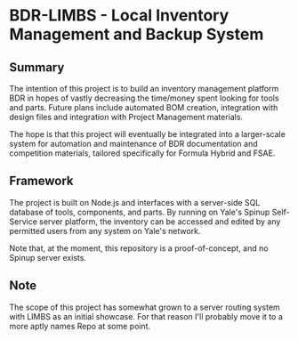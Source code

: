 # BDR-LIMBS - Local Inventory Management and Backup System

## Summary
The intention of this project is to build an inventory management platform BDR in hopes of vastly decreasing the time/money spent looking for tools and parts.  Future plans include automated BOM creation, integration with design files and integration with Project Management materials.

The hope is that this project will eventually be integrated into a larger-scale system for automation and maintenance of BDR documentation and competition materials, tailored specifically for Formula Hybrid and FSAE.

## Framework
The project is built on Node.js and interfaces with a server-side SQL database of tools, components, and parts.  By running on Yale's Spinup Self-Service server platform, the inventory can be accessed and edited by any permitted users from any system on Yale's network.

Note that, at the moment, this repository is a proof-of-concept, and no Spinup server exists.

## Note
The scope of this project has somewhat grown to a server routing system with LIMBS as an initial showcase.  For that reason I'll probably move it to a more aptly names Repo at some point.